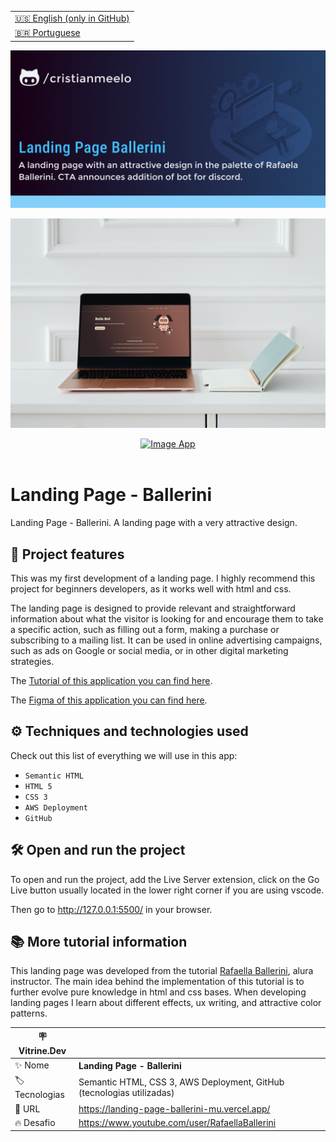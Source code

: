 <table align="right">
  <tr>
    <td>
      <a href="README-EN.md">🇺🇸 English (only in GitHub)</a>
    </td>
  </tr>
  <tr>
    <td>
      <a href="README.md">🇧🇷 Portuguese</a>
    </td>
  </tr>
</table>

![](https://github.com/cristianmeelo/landing-page-ballerini/blob/main/thumbnail-en.png?raw=true)

![](https://github.com/cristianmeelo/landing-page-ballerini/blob/main/thumbnail-mockup.png?raw=true#vitrinedev)

<div align="center">
<a href="https://landing-page-ballerini-mu.vercel.app/">
  <img src="https://img.shields.io/badge/-CHECK%20HERE-lightblue" alt="Image App" >
</a>
</div>

<br/>


# Landing Page - Ballerini

Landing Page - Ballerini. A landing page with a very attractive design.


## 🔨 Project features

This was my first development of a landing page. I highly recommend this project for beginners developers, as it works well with html and css.

The landing page is designed to provide relevant and straightforward information about what the visitor is looking for and encourage them to take a specific action, such as filling out a form, making a purchase or subscribing to a mailing list. It can be used in online advertising campaigns, such as ads on Google or social media, or in other digital marketing strategies.

The [Tutorial of this application you can find here](https://www.youtube.com/watch?v=llF6vD-RljE&t=138s&ab_channel=RafaellaBallerini).

The [Figma of this application you can find here](https://www.figma.com/file/myqP66iQwzjwjrIAJyyrip/BalleBot?node-id=0%3A1&t=xaxOj9U8380vQL7r-0).

## ⚙️ Techniques and technologies used

Check out this list of everything we will use in this app:

- `Semantic HTML`
- `HTML 5`
- `CSS 3`
- `AWS Deployment`
- `GitHub`

## 🛠️ Open and run the project

To open and run the project, add the Live Server extension, click on the Go Live button usually located in the lower right corner if you are using vscode.

Then go to <a href="http://127.0.0.1:5500/">http://127.0.0.1:5500/</a> in your browser.

## 📚 More tutorial information

This landing page was developed from the tutorial [Rafaella Ballerini](https://www.youtube.com/user/RafaellaBallerini), alura instructor. The main idea behind the implementation of this tutorial is to further evolve pure knowledge in html and css bases. When developing landing pages I learn about different effects, ux writing, and attractive color patterns.


| :placard: Vitrine.Dev |                                                                                       |
| --------------------- | ------------------------------------------------------------------------------------- |
| :sparkles: Nome       | **Landing Page - Ballerini**                                                                           |
| :label: Tecnologias   | Semantic HTML, CSS 3, AWS Deployment, GitHub (tecnologias utilizadas) |
| :rocket: URL          | https://landing-page-ballerini-mu.vercel.app/                                                    |
| :fire: Desafio        | https://www.youtube.com/user/RafaellaBallerini                          |

